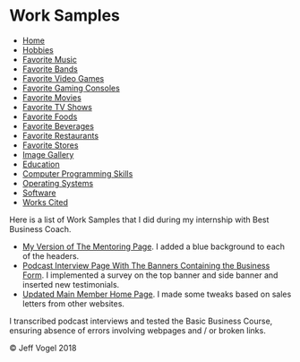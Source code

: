 <head>
		<link href="styles/Website About Me - main.md" rel="stylesheet"/>
	</head>
	<body onload="WorkSamplesProcess()">
		<div class = "header">
			<h1>Work Samples</h1>
		</div>
		<div class="nav">
			<ul>
				<li><a href="Website About Me - Main.md">Home</a></li>
				<li><a href="Website About Me - Hobbies.md">Hobbies</a></li>
				<li><a href="Website About Me - Favorite Music.md">Favorite Music</a></li>
				<li><a href="Website About Me - Favorite Bands.md">Favorite Bands</a></li>
				<li><a href="Website About Me - Favorite Video Games.md">Favorite Video Games</a></li>
				<li><a href="Website About Me - Favorite Gaming Consoles.md">Favorite Gaming Consoles</a></li>
				<li><a href="Website About Me - Favorite Movies.md">Favorite Movies</a></li>
				<li><a href="Website About Me - Favorite TV Shows.md">Favorite TV Shows</a></li>
				<li><a href="Website About Me - Favorite Foods.md">Favorite Foods</a></li>
				<li><a href="Website About Me - Favorite Beverages.md">Favorite Beverages</a></li>
				<li><a href="Website About Me - Favorite Restaurants.md">Favorite Restaurants</a></li>
				<li><a href="Website About Me - Favorite Stores.md">Favorite Stores</a></li>
				<li><a href="Website About Me - Image Gallery.md">Image Gallery</a></li>
				<li><a href="Website About Me - Education.md">Education</a></li>
				<li><a href="Website About Me - Computer Programming Skills.md">Computer Programming Skills</a></li>
				<li><a href="Website About Me - Operating Systems.md">Operating Systems</a></li>
				<li><a href="Website About Me - Software.md">Software</a></li>
				<li><a href="Website About Me - Works Cited.md">Works Cited</a></li>
			</ul>
		</div>
		<div class = "content">
			<p>Here is a list of Work Samples that I did during my internship with Best Business Coach.</p>
			<div id="myDivWorkSamplesElement">
				<ul>
					<li><a href="http://members.bestbusinesscoach.ca/jeff-job">My Version of The Mentoring Page</a>. I added a blue background to each of the headers.</li>
					<li><a href="http://members.bestbusinesscoach.ca/podcast-interviews">Podcast Interview Page With The Banners Containing the Business Form</a>. I implemented a survey on the top banner and side banner and inserted new testimonials.</li>
					<li><a href="http://members.bestbusinesscoach.ca/main-member-home">Updated Main Member Home Page</a>. I made some tweaks based on sales letters from other websites.</li>
				</ul>
				<p>I transcribed podcast interviews and tested the Basic Business Course, ensuring absence of errors involving webpages and / or broken links.</p>
			</div>
		</div>
		<div class = "footer">
			<p>&copy; Jeff Vogel 2018</p>
		</div>
	</body>
